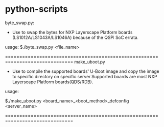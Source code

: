 # python-scripts
byte_swap.py:

- Use to swap the bytes for NXP Layerscape Platform boards
 (LS1012A/LS1043A/LS1046A) because of the QSPI SoC errata. 

usage:
$./byte_swap.py <file_name> <byte>

==============================================================================
make_uboot.py

- Use to compile the supported boards' U-Boot image
  and copy the image to specific directory on specific server
  Supported boards are most NXP Layerscape Platform boards(QDS/RDB).

usage:

$./make_uboot.py <board_name>_<boot_method>_defconfig <server_name>

==============================================================================
